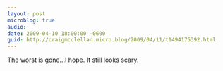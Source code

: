 ```yaml
---
layout: post
microblog: true
audio: 
date: 2009-04-10 18:00:00 -0600
guid: http://craigmcclellan.micro.blog/2009/04/11/t1494175392.html
---
```

The worst is gone...I hope. It still looks scary.
